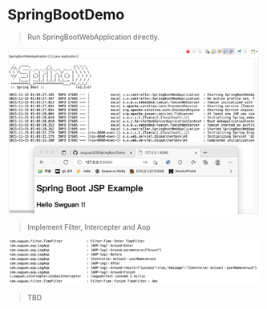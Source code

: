 # SpringBootDemo

> Run SpringBootWebApplication directly.

![](https://github.com/swguan325/SpringBootDemo/blob/main/docs/RUN.jpg)

> Implement Filter, Intercepter and Aop

![](https://github.com/swguan325/SpringBootDemo/blob/main/docs/Filter-Intercepter-Aop.png)

> TBD